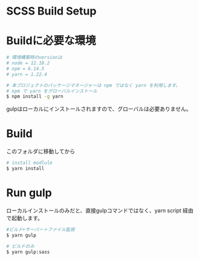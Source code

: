 # SCSS Build Setup

# Buildに必要な環境
``` bash
# 環境構築時のversionは
# node = 12.18.2
# npm = 6.14.5
# yarn = 1.22.4

# 本プロジェクトのパッケージマネージャーは npm ではなく yarn を利用します。
# npm で yarn をグローバルインストール
$ npm install -g yarn
```

gulpはローカルにインストールされますので、グローバルは必要ありません。

# Build

このフォルダに移動してから

``` bash
# install modlule
$ yarn install
```


# Run gulp

ローカルインストールのみだと、直接gulpコマンドではなく、yarn script 経由で起動します。

``` bash
#ビルド+サーバー＋ファイル監視
$ yarn gulp

# ビルドのみ
$ yarn gulp:sass
```
